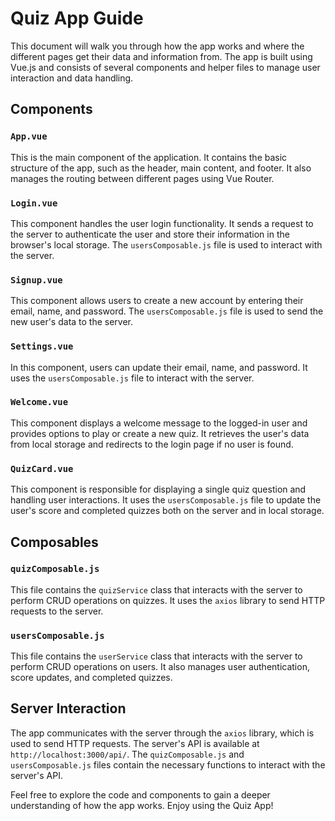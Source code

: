 # Quiz App Guide

This document will walk you through how the app works and where the different pages get their data and information from. The app is built using Vue.js and consists of several components and helper files to manage user interaction and data handling.

## Components

### `App.vue`

This is the main component of the application. It contains the basic structure of the app, such as the header, main content, and footer. It also manages the routing between different pages using Vue Router.

### `Login.vue`

This component handles the user login functionality. It sends a request to the server to authenticate the user and store their information in the browser's local storage. The `usersComposable.js` file is used to interact with the server.

### `Signup.vue`

This component allows users to create a new account by entering their email, name, and password. The `usersComposable.js` file is used to send the new user's data to the server.

### `Settings.vue`

In this component, users can update their email, name, and password. It uses the `usersComposable.js` file to interact with the server.

### `Welcome.vue`

This component displays a welcome message to the logged-in user and provides options to play or create a new quiz. It retrieves the user's data from local storage and redirects to the login page if no user is found.

### `QuizCard.vue`

This component is responsible for displaying a single quiz question and handling user interactions. It uses the `usersComposable.js` file to update the user's score and completed quizzes both on the server and in local storage.

## Composables

### `quizComposable.js`

This file contains the `quizService` class that interacts with the server to perform CRUD operations on quizzes. It uses the `axios` library to send HTTP requests to the server.

### `usersComposable.js`

This file contains the `userService` class that interacts with the server to perform CRUD operations on users. It also manages user authentication, score updates, and completed quizzes.

## Server Interaction

The app communicates with the server through the `axios` library, which is used to send HTTP requests. The server's API is available at `http://localhost:3000/api/`. The `quizComposable.js` and `usersComposable.js` files contain the necessary functions to interact with the server's API.

Feel free to explore the code and components to gain a deeper understanding of how the app works. Enjoy using the Quiz App!
